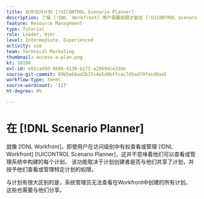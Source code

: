 ```yaml
---
title: 在中访问计划 [!UICONTROL Scenario Planner]
description: 了解 [!DNL  Workfront] 用户需要权限才能在 [!UICONTROL Scenario Planner].
feature: Resource Management
type: Tutorial
role: Leader, User
level: Intermediate, Experienced
activity: use
team: Technical Marketing
thumbnail: access-a-plan.png
kt: 10190
exl-id: e81cad9d-4699-4130-b172-a2969dce1dde
source-git-commit: 89b5e66ad2b37c4e5d0bffcac7d5ad79facd8aa5
workflow-type: tm+mt
source-wordcount: '117'
ht-degree: 0%

---
```


# 在 [!DNL Scenario Planner]

就像 [!DNL Workfront]，即使用户在访问级别中有权查看或管理 [!DNL Workfront] [!UICONTROL Scenario Planner]，这并不意味着他们可以查看或管理系统中构建的每个计划。 该功能取决于计划创建者是否与他们共享了计划，并授予他们查看或管理特定计划的权限。

与计划有很大区别的是，系统管理员无法查看在Workfront中创建的所有计划。 这些也需要与他们分享。
